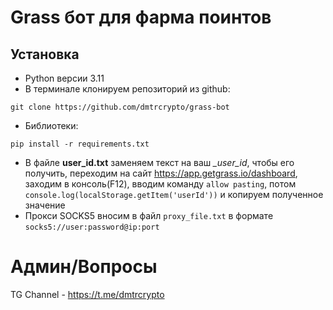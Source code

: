 # Grass бот для фарма поинтов

## Установка
-  Python версии 3.11
-  В терминале клонируем репозиторий из github:
```
git clone https://github.com/dmtrcrypto/grass-bot
```
-  Библиотеки:
```
pip install -r requirements.txt
```
-  В файле **user_id.txt** заменяем текст на ваш *_user_id*, чтобы его получить, переходим на сайт https://app.getgrass.io/dashboard, заходим в консоль(F12), вводим команду `allow pasting`, потом `console.log(localStorage.getItem('userId'))` и копируем полученное значение
-  Прокси SOCKS5 вносим в файл `proxy_file.txt` в формате `socks5://user:password@ip:port`


# Админ/Вопросы
TG Channel - https://t.me/dmtrcrypto
